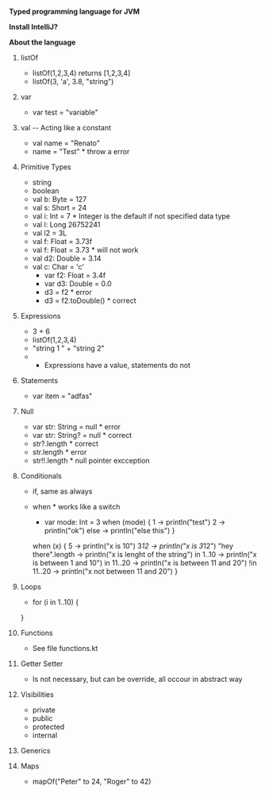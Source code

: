 **Typed programming language for JVM**

**Install IntelliJ?**

**About the language**

1. listOf
    - listOf(1,2,3,4) returns [1,2,3,4]
    - listOf(3, 'a', 3.8, "string")

2. var
    - var test = "variable"

3. val -- Acting like a constant
    - val name = "Renato"
    - name = "Test" * throw a error

4. Primitive Types 
    - string
    - boolean 
    - val b: Byte = 127
    - val s: Short = 24
    - val i: Int = 7 * Integer is the default if not specified data type
    - val l: Long 26752241
    - val l2 = 3L
    - val f: Float = 3.73f
    - val f: Float = 3.73  * will not work
    - val d2: Double = 3.14
    - val c: Char = 'c'
        - var f2: Float = 3.4f   
        - var d3: Double = 0.0
        - d3 = f2 * error
        - d3 = f2.toDouble() * correct
    
5. Expressions
    - 3 + 6
    - listOf(1,2,3,4)
    - "string 1 " + "string 2"
    - * Expressions have a value, statements do not

6. Statements
    - var item = "adfas"

7. Null
    - var str: String = null * error
    - var str: String? = null * correct
    - str?.length * correct
    - str.length * error
    - str!!.length * null pointer excception

8. Conditionals
    - if, same as always
    - when * works like a switch

        - var mode: Int = 3
        when (mode) {
            1 -> println("test")
            2 -> println("ok")
            else -> println("else this")
        }

        when (x) {
            5 -> println("x is 10")
            3*12 -> println("x is 3*12")
            "hey there".length -> println("x is lenght of the string")
            in 1..10 -> println("x is between 1 and 10")
            in 11..20 -> println("x is between 11 and 20")
            !in 11..20 -> println("x not between 11 and 20")
        }

9. Loops

    - for (i in 1..10) {

    }

10. Functions
    - See file functions.kt

11. Getter Setter
    - Is not necessary, but can be override, all occour in abstract way

12. Visibilities
    - private
    - public
    - protected
    - internal

13. Generics

14. Maps
    - mapOf("Peter" to 24, "Roger" to 42)